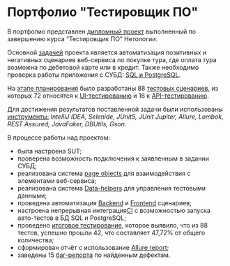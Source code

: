 # Портфолио "Тестировщик ПО" #

В портфолио представлен [дипломный проект](https://github.com/GOODRUS/diplom2023) выполненный по завершению курса “Тестировщик ПО” Нетологии.

Основной [задачей](https://github.com/GOODRUS/diplom2023/blob/main/docs/Task.md#задача) проекта является автоматизация позитивных и негативных сценариев веб-сервиса по покупке тура, где оплата тура возможна по дебетовой карте или в кредит. Также необходимо проверка работы приложения с СУБД: [SQL и PostgreSQL](https://github.com/GOODRUS/diplom2023/blob/main/docs/Task.md#субд).

На [этапе планирования](https://github.com/GOODRUS/diplom2023/blob/main/docs/Plan.md) было разработаны 88 [тестовых сценариев](https://github.com/GOODRUS/diplom2023/blob/main/docs/Plan.md#перечень-автоматизируемых-сценариев), из которых 72 относятся к [UI-тестированию](https://github.com/GOODRUS/diplom2023/blob/main/docs/Plan.md#frontend-сценарии#L3) и 16 к [API-тестированию](https://github.com/GOODRUS/diplom2023/blob/main/docs/Plan.md#backend-сценарии).

Для достижения результатов поставленной задачи были использованы [инструменты:](https://github.com/GOODRUS/diplom2023/blob/main/docs/Plan.md#перечень-используемых-инструментов-с-обоснованием-выбора) _IntelliJ IDEA, Selenide, JUnit5, JUnit Jupiter, Allure, Lombok, REST Assured, JavaFaker, DBUtils, Gson_.

В процессе работы над проектом:
- была настроена SUT;
- проверена возможность подключения к заявленным в задании СУБД;
- реализована система [page objects](https://github.com/GOODRUS/diplom2023/tree/main/src/test/java/ru/netology/page) для взаимодействия с элементами веб-сервиса;
- реализована система [Data-helpers](https://github.com/GOODRUS/diplom2023/tree/main/src/test/java/ru/netology/data) для управления тестовыми данными;
- проведена автоматизация [Backend](https://github.com/GOODRUS/diplom2023/tree/main/src/test/java/ru/netology/test/Backend) и [Frontend](https://github.com/GOODRUS/diplom2023/tree/main/src/test/java/ru/netology/test/Frontend) сценариев;
- настроена непрерывная интеграция[CI](https://ci.appveyor.com/project/GOODRUS/diplom2023) с возможностью запуска авто-тестов в БД SQL и PostgreSQL;
- проведено [итоговое тестирование](https://github.com/GOODRUS/diplom2023/blob/main/docs/Report.md#общие-итоги), которое выявило, что из 88 тестов, успешно прошли 42, что составляет 47,72% от общего количества;
- сформирован отчёт с использование [Allure report](https://github.com/GOODRUS/diplom2023/blob/main/docs/Report.md#отчёт-по-итогам-тестирования);
- заведены 15 [баг-репорта](https://github.com/GOODRUS/diplom2023/issues) по найденным дефектам. 
